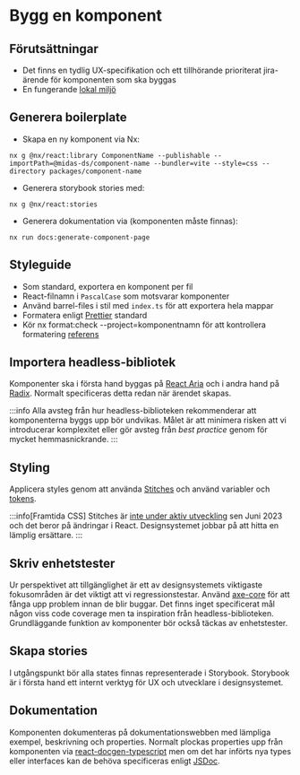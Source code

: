 # Bygg en komponent

## Förutsättningar

- Det finns en tydlig UX-specifikation och ett tillhörande prioriterat jira-ärende för komponenten som ska byggas
- En fungerande [lokal miljö](local-setup)

## Generera boilerplate

- Skapa en ny komponent via Nx:

```shell
nx g @nx/react:library ComponentName --publishable --importPath=@midas-ds/component-name --bundler=vite --style=css --directory packages/component-name
```

- Generera storybook stories med:

```shell
nx g @nx/react:stories
```

- Generera dokumentation via (komponenten måste finnas):

```shell
nx run docs:generate-component-page
```

## Styleguide

- Som standard, exportera en komponent per fil
- React-filnamn i `PascalCase` som motsvarar komponenter
- Använd barrel-files i stil med `index.ts` för att exportera hela mappar
- Formatera enligt [Prettier](https://prettier.io/) standard
- Kör nx format:check --project=komponentnamn för att kontrollera formatering [referens](https://nx.dev/nx-api/nx/documents/format-check)

## Importera headless-bibliotek

Komponenter ska i första hand byggas på [React Aria](https://react-spectrum.adobe.com/react-aria/getting-started.html)
och i andra hand på [Radix](https://www.radix-ui.com/primitives/docs/overview/introduction). Normalt specificeras detta
redan när ärendet skapas.

:::info
Alla avsteg från hur headless-biblioteken rekommenderar att komponenterna byggs upp bör undvikas. Målet är att minimera
risken att vi introducerar komplexitet eller gör avsteg från _best practice_ genom för mycket hemmasnickrande.
:::

## Styling

Applicera styles genom att använda [Stitches](https://stitches.dev/) och använd variabler och [tokens](../../basics/tokens).

:::info[Framtida CSS]
Stitches är [inte under aktiv utveckling](https://github.com/stitchesjs/stitches/discussions/1149#discussioncomment-6223090) sen
Juni 2023 och det beror på ändringar i React. Designsystemet jobbar på att hitta en lämplig ersättare.
:::

## Skriv enhetstester

Ur perspektivet att tillgänglighet är ett av designsystemets viktigaste fokusområden är det viktigt att vi regressionstestar.
Använd [axe-core](https://github.com/dequelabs/axe-core) för att fånga upp problem innan de blir buggar. Det finns inget
specificerat mål någon viss code coverage men ta inspiration från headless-biblioteken. Grundläggande funktion av komponenter
bör också täckas av enhetstester.

## Skapa stories

I utgångspunkt bör alla states finnas representerade i Storybook. Storybook är i första hand ett internt verktyg för
UX och utvecklare i designsystemet.

## Dokumentation

Komponenten dokumenteras på dokumentationswebben med lämpliga exempel, beskrivning och properties. Normalt plockas
properties upp från komponenten via [react-docgen-typescript](https://github.com/styleguidist/react-docgen-typescript)
men om det har införts nya types eller interfaces kan de behöva specificeras enligt [JSDoc](https://jsdoc.app/).
